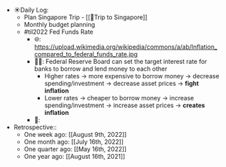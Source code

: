 - ☀️Daily Log:
    - Plan Singapore Trip - [[🥢Trip to Singapore]]
    - Monthly budget planning
    - #til2022 Fed Funds Rate
        - 🌐: https://upload.wikimedia.org/wikipedia/commons/a/ab/Inflation_compared_to_federal_funds_rate.jpg
        - 💁‍♂️: Federal Reserve Board can set the target interest rate for banks to borrow and lend money to each other
            - Higher rates -> more expensive to borrow money -> decrease spending/investment -> decrease asset prices -> __fight inflation__
            - Lower rates -> cheaper to borrow money -> increase spending/investment -> increase asset prices -> __creates inflation__
        - 🤔:
- Retrospective::
    - One week ago: [[August 9th, 2022]]
    - One month ago: [[July 16th, 2022]]
    - One quarter ago: [[May 16th, 2022]]
    - One year ago: [[August 16th, 2021]]
